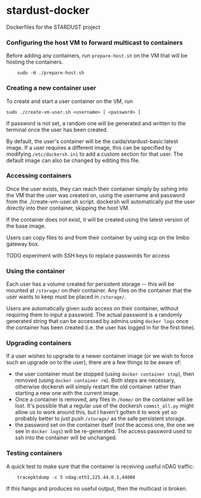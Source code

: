 # stardust-docker
Dockerfiles for the STARDUST project

### Configuring the host VM to forward multicast to containers

Before adding any containers, run `prepare-host.sh` on the VM that will be
hosting the containers.

        sudo -H ./prepare-host.sh

### Creating a new container user

To create and start a user container on the VM, run

	sudo ./create-vm-user.sh <username> [ <password> ]

If password is not set, a random one will be generated and written to
the terminal once the user has been created.

By default, the user's container will be the caida/stardust-basic:latest
image. If a user requires a different image, this can be specified by
modifying `/etc/dockersh.ini` to add a custom section for that user. The
default image can also be changed by editing this file.

### Accessing containers

Once the user exists, they can reach their container simply by sshing into
the VM that the user was created on, using the username and password from
the ./create-vm-user.sh script. dockersh will automatically put the user
directly into their container, skipping the host VM.

If the container does not exist, it will be created using the latest version
of the base image. 

Users can copy files to and from their container by using scp on the limbo
gateway box.

TODO experiment with SSH keys to replace passwords for access

### Using the container
Each user has a volume created for persistent storage -- this will be mounted
at `/storage/` on their container. Any files on the container that the user
wants to keep must be placed in `/storage/`. 

Users are automatically given sudo access on their container, without requiring
them to input a password. The actual password is a randomly generated string
that can be accessed by admins using `docker logs` once the container has been
created (i.e. the user has logged in for the first time).

### Upgrading containers

If a user wishes to upgrade to a newer container image (or we wish to force
such an upgrade on to the user), there are a few things to be aware of:

  * the user container must be stopped (using `docker container stop`),
    then removed (using `docker container rm`). Both steps are necessary,
    otherwise dockersh will simply restart the old container rather than
    starting a new one with the current image.
  * Once a container is removed, any files in `/home/` on the container
    will be lost. It's possible that a regular use of the dockersh
    `commit_all.py` might allow us to work around this, but I haven't
    gotten it to work yet so probably better to just push `/storage/` as
    the safe persistent storage.
  * the password set on the container itself (not the access one, the one
    we see in `docker logs`) will be re-generated. The access password used
    to ssh into the container will be unchanged.


### Testing containers

A quick test to make sure that the container is receiving useful nDAG traffic:

        tracepktdump -c 5 ndag:eth1,225.44.0.1,44000

If this hangs and produces no useful output, then the multicast is broken.
